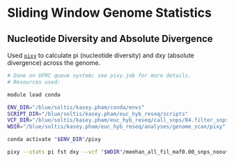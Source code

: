# Sliding Window Genome Statistics

## Nucleotide Diversity and Absolute Divergence

Used [`pixy`](https://pixy.readthedocs.io/en/latest) to calculate pi (nucleotide diversity) and dxy (absolute divergence) across the genome.

```bash
# Done on UFRC queue system; see pixy.job for more details.
# Resources used:

module load conda 

ENV_DIR="/blue/soltis/kasey.pham/conda/envs"
SCRIPT_DIR="/blue/soltis/kasey.pham/euc_hyb_reseq/scripts"
VCF_DIR="/blue/soltis/kasey.pham/euc_hyb_reseq/call_snps/04.filter_snps"
WDIR="/blue/soltis/kasey.pham/euc_hyb_reseq/analyses/genome_scan/pixy"

conda activate "$ENV_DIR"/pixy

pixy --stats pi fst dxy --vcf "$WDIR"/meehan_all_fil_maf0.00_snps_noout.vcf --populations "$WDIR"/populations.txt --window_size 5000 --n_cores 12 --output_prefix meehan_maf0.00 --chromosomes Chr01,Chr02,Chr03,Chr04,Chr05,Chr06,Chr07,Chr08,Chr09,Chr10,Chr11 --fst_type wc
```